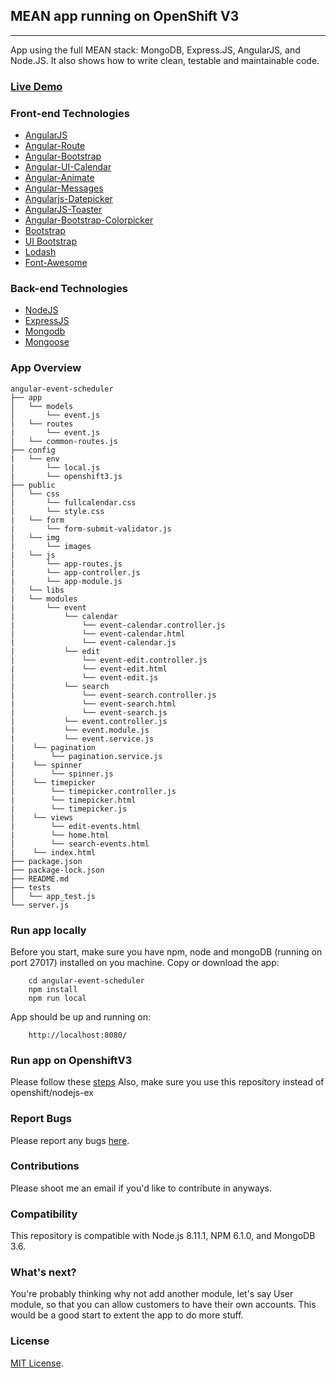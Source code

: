 ## MEAN app running on OpenShift V3
-----------------

App using the full MEAN stack: MongoDB, Express.JS, AngularJS, and Node.JS.
It also shows how to write clean, testable and maintainable code.

### [Live Demo](http://nodejs-mongo-persistent-event-scheduler.a3c1.starter-us-west-1.openshiftapps.com/)

### Front-end Technologies
- [AngularJS](https://angularjs.org/)
- [Angular-Route](https://docs.angularjs.org/api/ngRoute/service/$route)
- [Angular-Bootstrap](https://docs.angularjs.org/api/ng/function/angular.bootstrap)
- [Angular-UI-Calendar](http://angular-ui.github.io/ui-calendar/)
- [Angular-Animate](https://docs.angularjs.org/api/ngAnimate)
- [Angular-Messages](https://docs.angularjs.org/api/ngMessages/directive/ngMessages)
- [Angularjs-Datepicker](https://github.com/720kb/angular-datepicker)
- [AngularJS-Toaster](https://github.com/jirikavi/AngularJS-Toaster)
- [Angular-Bootstrap-Colorpicker](https://github.com/buberdds/angular-bootstrap-colorpicker)
- [Bootstrap](https://getbootstrap.com/docs/4.0/getting-started/introduction/)
- [UI Bootstrap](https://angular-ui.github.io/bootstrap/)
- [Lodash](https://lodash.com/)
- [Font-Awesome](https://fontawesome.com/)

### Back-end Technologies

- [NodeJS](https://nodejs.org/en/)
- [ExpressJS](https://expressjs.com/)
- [Mongodb](https://www.mongodb.com/)
- [Mongoose](https://mongoosejs.com/)

### App Overview

	angular-event-scheduler
	├── app
	│   └── models
	│       └── event.js
	|   └── routes
	|       └── event.js
	|   └── common-routes.js
	├── config
	|   └── env
	|       └── local.js
	|       └── openshift3.js
	├── public
	|   └── css
	|       └── fullcalendar.css
	|       └── style.css
	|   └── form
	|       └── form-submit-validator.js
	|   └── img
	|       └── images
	|   └── js
	|       └── app-routes.js
	|       └── app-controller.js
	|       └── app-module.js
	|   └── libs
	|   └── modules
	|       └── event
	|           └── calendar
	|               └── event-calendar.controller.js
	|               └── event-calendar.html
	|               └── event-calendar.js
	|           └── edit
	|               └── event-edit.controller.js
	|               └── event-edit.html
	|               └── event-edit.js
	|           └── search
	|               └── event-search.controller.js
	|               └── event-search.html
	|               └── event-search.js
	|           └── event.controller.js
	|           └── event.module.js
	|           └── event.service.js
	|    └── pagination
	|        └── pagination.service.js
	|    └── spinner
	|        └── spinner.js
	|    └── timepicker
	|        └── timepicker.controller.js
	|        └── timepicker.html
	|        └── timepicker.js
	|    └── views
	|        └── edit-events.html
	|        └── home.html
	|        └── search-events.html
	|    └── index.html
	├── package.json
	├── package-lock.json
	├── README.md
	├── tests
	│   └── app_test.js
	└── server.js


### Run app locally

Before you start, make sure you have npm, node and mongoDB (running on port 27017) installed on you machine.
Copy or download the app:

        cd angular-event-scheduler
        npm install
        npm run local

App should be up and running on:

        http://localhost:8080/


### Run app on OpenshiftV3

Please follow these [steps](https://docs.openshift.com/online/getting_started/basic_walkthrough.html)
Also, make sure you use this repository instead of openshift/nodejs-ex

### Report Bugs

Please report any bugs [here](https://github.com/AhmedAlatawi/angular-event-scheduler/issues).

### Contributions

Please shoot me an email if you'd like to contribute in anyways.

### Compatibility

This repository is compatible with Node.js 8.11.1, NPM 6.1.0, and MongoDB 3.6.

### What's next?

You're probably thinking why not add another module, let's say User module, so that you can allow customers to have their own accounts. This would be a good start to extent the app to do more stuff. 

### License
[MIT License](https://github.com/AhmedAlatawi/angular-event-scheduler/blob/master/LICENSE).